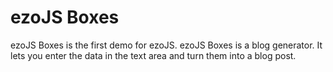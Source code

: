 # ezoJS Boxes
ezoJS Boxes is the first demo for ezoJS. ezoJS Boxes is a blog generator. It lets you enter the data in the text area and turn them into a blog post.

